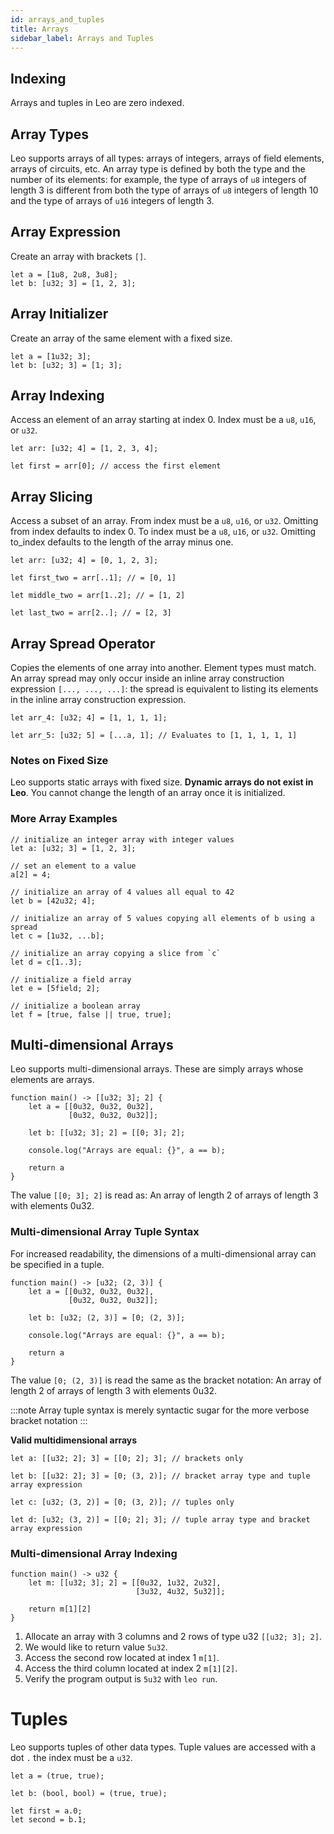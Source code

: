 ```yaml
---
id: arrays_and_tuples
title: Arrays
sidebar_label: Arrays and Tuples
---
```


## Indexing
Arrays and tuples in Leo are zero indexed.

## Array Types
Leo supports arrays of all types:
arrays of integers, arrays of field elements, arrays of circuits, etc.
An array type is defined by both the type and the number of its elements:
for example, the type of arrays of `u8` integers of length 3
is different from
both the type of arrays of `u8` integers of length 10
and the type of arrays of `u16` integers of length 3.

## Array Expression
Create an array with brackets `[]`.

```leo
let a = [1u8, 2u8, 3u8];
let b: [u32; 3] = [1, 2, 3];
```

## Array Initializer
Create an array of the same element with a fixed size.

```leo
let a = [1u32; 3];
let b: [u32; 3] = [1; 3];
```

## Array Indexing

Access an element of an array starting at index 0. Index must be a `u8`, `u16`, or `u32`.
```leo
let arr: [u32; 4] = [1, 2, 3, 4];

let first = arr[0]; // access the first element
```

## Array Slicing
Access a subset of an array. 
From index must be a `u8`, `u16`, or `u32`. Omitting from index defaults to index 0.
To index must be a `u8`, `u16`, or `u32`. Omitting to_index defaults to the length of the array minus one.

```leo
let arr: [u32; 4] = [0, 1, 2, 3];

let first_two = arr[..1]; // = [0, 1]

let middle_two = arr[1..2]; // = [1, 2]

let last_two = arr[2..]; // = [2, 3]
```

## Array Spread Operator
Copies the elements of one array into another. Element types must match.
An array spread may only occur inside an inline array construction expression `[..., ..., ...]`:
the spread is equivalent to listing its elements in the inline array construction expression.

```leo
let arr_4: [u32; 4] = [1, 1, 1, 1];

let arr_5: [u32; 5] = [...a, 1]; // Evaluates to [1, 1, 1, 1, 1]
```

### Notes on Fixed Size
Leo supports static arrays with fixed size. 
**Dynamic arrays do not exist in Leo**. 
You cannot change the length of an array once it is initialized.

### More Array Examples

```leo
// initialize an integer array with integer values
let a: [u32; 3] = [1, 2, 3];

// set an element to a value
a[2] = 4;

// initialize an array of 4 values all equal to 42
let b = [42u32; 4];

// initialize an array of 5 values copying all elements of b using a spread
let c = [1u32, ...b];

// initialize an array copying a slice from `c`
let d = c[1..3];

// initialize a field array
let e = [5field; 2];

// initialize a boolean array
let f = [true, false || true, true];
```

## Multi-dimensional Arrays

Leo supports multi-dimensional arrays.
These are simply arrays whose elements are arrays.

```leo
function main() -> [[u32; 3]; 2] {
    let a = [[0u32, 0u32, 0u32],
             [0u32, 0u32, 0u32]];

    let b: [[u32; 3]; 2] = [[0; 3]; 2];

    console.log("Arrays are equal: {}", a == b);

    return a
}
```

The value `[[0; 3]; 2]` is read as: An array of length 2 of arrays of length 3 with elements 0u32.

### Multi-dimensional Array Tuple Syntax

For increased readability, the dimensions of a multi-dimensional array can be specified in a tuple.

```leo
function main() -> [u32; (2, 3)] {
    let a = [[0u32, 0u32, 0u32], 
             [0u32, 0u32, 0u32]];

    let b: [u32; (2, 3)] = [0; (2, 3)];

    console.log("Arrays are equal: {}", a == b);

    return a
}
```

The value `[0; (2, 3)]` is read the same as the bracket notation: An array of length 2 of arrays of length 3 with elements 0u32.

:::note
Array tuple syntax is merely syntactic sugar for the more verbose bracket notation
:::

**Valid multidimensional arrays**
```leo
let a: [[u32; 2]; 3] = [[0; 2]; 3]; // brackets only

let b: [[u32: 2]; 3] = [0; (3, 2)]; // bracket array type and tuple array expression

let c: [u32; (3, 2)] = [0; (3, 2)]; // tuples only

let d: [u32; (3, 2)] = [[0; 2]; 3]; // tuple array type and bracket array expression
```

### Multi-dimensional Array Indexing

```leo
function main() -> u32 {
    let m: [[u32; 3]; 2] = [[0u32, 1u32, 2u32],
                            [3u32, 4u32, 5u32]];

    return m[1][2]
}
```
1. Allocate an array with 3 columns and 2 rows of type u32 `[[u32; 3]; 2]`. 
2. We would like to return value `5u32`.
3. Access the second row located at index 1 `m[1]`.
4. Access the third column located at index 2 `m[1][2]`.
5. Verify the program output is `5u32` with `leo run`.

# Tuples
Leo supports tuples of other data types.
Tuple values are accessed with a dot `.` the index must be a `u32`.

```leo
let a = (true, true);

let b: (bool, bool) = (true, true);

let first = a.0;
let second = b.1;
```
